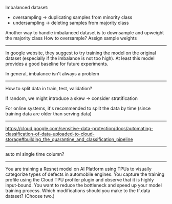 

Imbalanced dataset: 
- oversampling -> duplicating samples from minority class
- undersampling -> deleting samples from majority class

Another way to handle imbalanced dataset is to downsample and upweight the majority class
How to oversample? Assign sample weights

---

In google website, they suggest to try training the model on the original dataset (especially if the imbalance is not too high). At least this model provides a good baseline for future experiments.

In general, imbalance isn't always a problem

---

How to split data in train, test, validation?

If random, we might introduce a skew -> consider stratification

For online systems, it's recommended to split the data by time (since training data are older than serving data)


---

https://cloud.google.com/sensitive-data-protection/docs/automating-classification-of-data-uploaded-to-cloud-storage#building_the_quarantine_and_classification_pipeline

---

auto ml single time column?

---

You are training a Resnet model on AI Platform using TPUs to visually categorize types of defects in automobile engines. You capture the training profile using the Cloud TPU profiler plugin and observe that it is highly input-bound. You want to reduce the bottleneck and speed up your model training process. Which modifications should you make to the tf.data dataset? (Choose two.)
